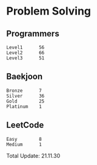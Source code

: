 # Problem Solving

## Programmers
```
Level1      56
Level2      66
Level3      51
```

## Baekjoon
```
Bronze      7
Silver      36
Gold        25
Platinum    1
```

## LeetCode
```
Easy        8
Medium      1
```

Total Update: 21.11.30
